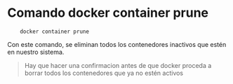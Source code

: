 # Comando docker container prune

        docker container prune

Con este comando, se eliminan todos los contenedores inactivos que estén en nuestro sistema.

>Hay que hacer una confirmacion antes de que docker proceda a borrar todos los contenedores que ya no estén activos